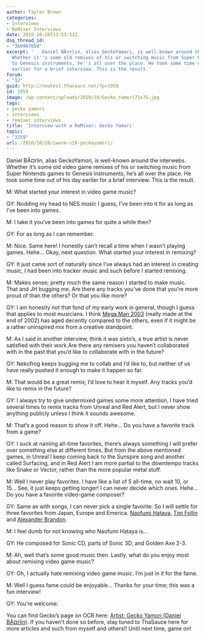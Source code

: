 ```yaml
---
author: Taylor Brown
categories:
- Interviews
- ReMixer Interviews
date: 2010-10-28T13:53:53Z
dsq_thread_id:
- "360987658"
excerpt: '   Daniel BÃ¤rlin, alias GeckoYamori, is well-known around the interwebs.
  Whether it''s some old remixes of his or switching music from Super Nintendo games
  to Genesis instruments, he''s all over the place. He took some time out of his day
  earlier for a brief interview. This is the result.'
forum:
- "12"
guid: http://newtest.thasauce.net/?p=1959
id: 1959
image: /wp-content/uploads/2010/10/Gecko_Yamori75x75.jpg
tags:
- gecko yamori
- interviews
- remixer interviews
title: 'Interview with a ReMixer: Gecko Yamori'
topic:
- "3159"
url: /2010/10/28/iwarm-v10-geckoyamori/
---
```


Daniel BÃ¤rlin, alias GeckoYamori, is well-known around the interwebs. Whether it&#8217;s some old video game remixes of his or switching music from Super Nintendo games to Genesis instruments, he&#8217;s all over the place. He took some time out of his day earlier for a brief interview. This is the result.

M: What started your interest in video game music?

GY: Nodding my head to NES music I guess, I&#8217;ve been into it for as long as I&#8217;ve been into games.

M: I take it you&#8217;ve been into games for quite a while then?

GY: For as long as I can remember.

M: Nice. Same here! I honestly can&#8217;t recall a time when I wasn&#8217;t playing games. Hehe&#8230; Okay, next question. What started your interest in remixing?

GY: It just came sort of naturally since I&#8217;ve always had an interest in creating music, I had been into tracker music and such before I started remixing.

M: Makes sense; pretty much the same reason I started to make music. That and JH bugging me. Are there any tracks you&#8217;ve done that you&#8217;re more proud of than the others? Or that you like more?

GY: I am honestly not that fond of my early work in general, though I guess that applies to most musicians. I think <a title="Mega Man 2003" href="http://ocremix.org/remix/OCR00878/" target="_blank">Mega Man 2003</a> (really made at the end of 2002) has aged decently compared to the others, even if it might be a rather uninspired mix from a creative standpoint.

M: As I said in another interview, think it was sixto&#8217;s, a true artist is never satisfied with their work.Are there any remixers you haven&#8217;t collaborated with in the past that you&#8217;d like to collaborate with in the future?

GY: Nekofrog keeps bugging me to collab and I&#8217;d like to, but neither of us have really pushed it enough to make it happen so far.

M: That would be a great remix; I&#8217;d love to hear it myself. Any tracks you&#8217;d like to remix in the future?

GY: I always try to give undermixed games some more attention, I have tried several times to remix tracks from Unreal and Red Alert, but I never show anything publicly unless I think it sounds awesome.

M: That&#8217;s a good reason to show it off. Hehe&#8230; Do you have a favorite track from a game?

GY: I suck at naming all-time favorites, there&#8217;s always something I will prefer over something else at different times. But from the above mentioned games, in Unreal I keep coming back to the Sunspire song and another called Surfacing, and in Red Alert I am more partial to the downtempo tracks like Snake or Vector, rather than the more popular metal stuff.

M: Well I never play favorites. I have like a list of 5 all-time, no wait 10, or 15&#8230; See, it just keeps getting longer! I can never decide which ones. Hehe&#8230; Do you have a favorite video-game composer?

GY: Same as with songs, I can never pick a single favorite. So I will settle for three favorites from Japan, Europe and Emerica. <a title="Composer Page" href="http://ocremix.org/artist/161/naofumi-hataya" target="_blank">Naofumi Hataya</a>, <a href="http://ocremix.org/artist/70/tim-follin" target="_blank">Tim Follin</a> and [Alexander Brandon](http://ocremix.org/artist/177/alexander-brandon).

M: I feel dumb for not knowing who Naofumi Hataya is&#8230;

GY: He composed for Sonic CD, parts of Sonic 3D, and Golden Axe 2-3.

M: Ah, well that&#8217;s some good music then. Lastly, what do you enjoy most about remixing video game music?

GY: Oh, I actually hate remixing video game music. I&#8217;m just in it for the fame.

M: Well I guess fame could be enjoyable&#8230; Thanks for your time; this was a fun interview!

GY: You&#8217;re welcome.

You can find Gecko&#8217;s page on OCR here: [Artist: Gecko Yamori (Daniel BÃ¤rlin)](http://ocremix.org/artist/4391/gecko-yamori). If you haven&#8217;t done so before, stay tuned to ThaSauce here for more articles and such from myself and others!! Until next time, game on!